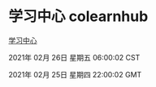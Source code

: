 # 学习中心 colearnhub
[学习中心](http://:56308/colearnhub/)

2021年 02月 26日 星期五 06:00:02 CST

2021年 02月 25日 星期四 22:00:02 GMT

